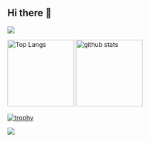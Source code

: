 ## Hi there 👋

<!--
**yoyo1025/yoyo1025** is a ✨ _special_ ✨ repository because its `README.md` (this file) appears on your GitHub profile.

Here are some ideas to get you started:

- 🔭 I’m currently working on ...
- 🌱 I’m currently learning ...
- 👯 I’m looking to collaborate on ...
- 🤔 I’m looking for help with ...
- 💬 Ask me about ...
- 📫 How to reach me: ...
- 😄 Pronouns: ...
- ⚡ Fun fact: ...
-->
![](http://github-profile-summary-cards.vercel.app/api/cards/profile-details?username=yoyo1025&theme=onedark)
<p align="left"> 
  <img alt="Top Langs" height="150px" src="https://github-readme-stats.vercel.app/api/top-langs/?username=yoyo1025&layout=compact&show_icons=true&theme=onedark" />
  <img alt="github stats" height="150px" src="https://github-readme-stats.vercel.app/api?username=yoyo1025&theme=onedark&show_icons=ture" />
</p>

[![trophy](https://github-profile-trophy.vercel.app/?username=yoyo1025&theme=onedark&column=7
)](https://github.com/ryo-ma/github-profile-trophy)

![](https://skillicons.dev/icons?i=html,css,js,typescript,react,c,go,java,mysql,postgresql,linux,ubuntu,docker,aws)
